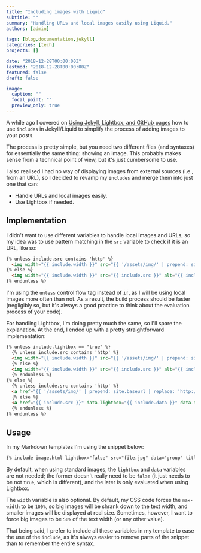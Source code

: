 ```yaml
---
title: "Including images with Liquid"
subtitle: ""
summary: "Handling URLs and local images easily using Liquid."
authors: [admin]

tags: [blog,documentation,jekyll]
categories: [tech]
projects: []

date: "2018-12-28T00:00:00Z"
lastmod: "2018-12-28T00:00:00Z"
featured: false
draft: false

image:
  caption: ""
  focal_point: ""
  preview_only: true
---
```


A while ago I covered on [Using Jekyll, Lightbox, and GitHub pages](../using-lightbox) how to use `includes` in Jekyll/Liquid to simplify the process of adding images to your posts.

The process is pretty simple, but you need two different files (and syntaxes) for essentially the same thing: showing an image. This probably makes sense from a technical point of view, but it's just cumbersome to use.

I also realised I had no way of displaying images from external sources (i.e., from an URL), so I decided to revamp my `includes` and merge them into just one that can:

- Handle URLs and local images easily.
- Use Lightbox if needed.

## Implementation

I didn't want to use different variables to handle local images and URLs, so my idea was to use pattern matching in the `src` variable to check if it is an URL, like so:
```html
{% unless include.src contains 'http' %}
  <img width="{{ include.width }}" src="{{ '/assets/img/' | prepend: site.baseurl | replace: 'http://', 'https://' }}{{ include.src }}" alt="{{ include.title }}"/>
{% else %}
  <img width="{{ include.width }}" src="{{ include.src }}" alt="{{ include.title }}"/>
{% endunless %}
```

I'm using the `unless` control flow tag instead of `if`, as I will be using local images more often than not. As a result, the build process should be faster (negligibly so, but it's always a good practice to think about the evaluation process of your code).

For handling Lightbox, I'm doing pretty much the same, so I'll spare the explanation. At the end, I ended up with a pretty straightforward implementation:
```html
{% unless include.lightbox == "true" %}
  {% unless include.src contains 'http' %}
  <img width="{{ include.width }}" src="{{ '/assets/img/' | prepend: site.baseurl | replace: 'http://', 'https://' }}{{ include.src }}" alt="{{ include.title }}"/>
  {% else %}
  <img width="{{ include.width }}" src="{{ include.src }}" alt="{{ include.title }}"/>
  {% endunless %}
{% else %}
  {% unless include.src contains 'http' %}
  <a href="{{ '/assets/img/' | prepend: site.baseurl | replace: 'http://', 'https://' }}{{ include.src }}" data-lightbox="{{ include.data }}" data-title="{{ include.title }}"><img width="{{ include.width }}" src="{{ '/assets/img/' | prepend: site.baseurl | replace: 'http://', 'https://' }}{{ include.src }}" alt="{{ include.title }}"/></a>
  {% else %}
  <a href="{{ include.src }}" data-lightbox="{{ include.data }}" data-title="{{ include.title }}"><img width="{{ include.width }}" src="{{ include.src }}" alt="{{ include.title }}"/></a>
  {% endunless %}
{% endunless %}
```

## Usage

In my Markdown templates I'm using the snippet below:
```html
{% include image.html lightbox="false" src="file.jpg" data="group" title="Image title" width="100%" %}
```

By default, when using standard images, the `lightbox` and `data` variables are not needed; the former doesn't really need to be `false` (it just needs to be not `true`, which is different), and the later is only evaluated when using Lightbox.

The `width` variable is also optional. By default, my CSS code forces the `max-width` to be `100%`, so big images will be shrank down to the text width, and smaller images will be displayed at real size. Sometimes, however, I want to force big images to be `50%` of the text width (or any other value).

That being said, I prefer to include all these variables in my template to ease the use of the `include`, as it's always easier to remove parts of the snippet than to remember the entire syntax.

